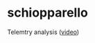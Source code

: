 # schiopparello
Telemtry analysis ([video](https://www.youtube.com/watch?v=khn9pUcT6R0&ab_channel=CarloMadoglio))
